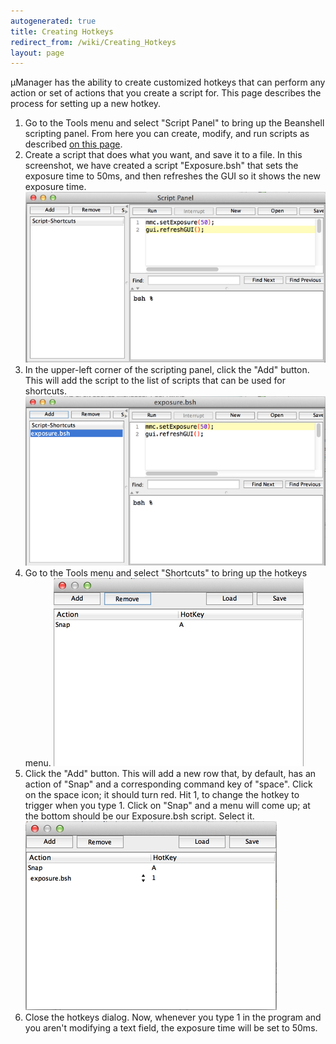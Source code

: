 ```yaml
---
autogenerated: true
title: Creating Hotkeys
redirect_from: /wiki/Creating_Hotkeys
layout: page
---
```


µManager has the ability to create customized hotkeys that can perform
any action or set of actions that you create a script for. This page
describes the process for setting up a new hotkey.

1.  Go to the Tools menu and select "Script Panel" to bring up the
    Beanshell scripting panel. From here you can create, modify, and run
    scripts as described [on this
    page](https://micro-manager.org/wiki/Script_Panel_GUI).
2.  Create a script that does what you want, and save it to a file. In
    this screenshot, we have created a script "Exposure.bsh" that sets
    the exposure time to 50ms, and then refreshes the GUI so it shows
    the new exposure time.
    ![](/media/Hotkey1.png)
3.  In the upper-left corner of the scripting panel, click the "Add"
    button. This will add the script to the list of scripts that can be
    used for shortcuts.
    ![](/media/Hotkey2.png)
4.  Go to the Tools menu and select "Shortcuts" to bring up the hotkeys
    menu.
    ![](/media/Hotkey3.png)
5.  Click the "Add" button. This will add a new row that, by default,
    has an action of "Snap" and a corresponding command key of "space".
    Click on the space icon; it should turn red. Hit 1, to change the
    hotkey to trigger when you type 1. Click on "Snap" and a menu will
    come up; at the bottom should be our Exposure.bsh script. Select it.
    ![](/media/Hotkey4.png)
6.  Close the hotkeys dialog. Now, whenever you type 1 in the program
    and you aren't modifying a text field, the exposure time will be set
    to 50ms.
